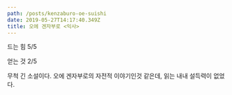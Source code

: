 ```yaml
---
path: /posts/kenzaburo-oe-suishi
date: 2019-05-27T14:17:40.349Z
title: 오에 겐자부로 <익사>
---
```

드는 힘 5/5

얻는 것 2/5



무척 긴 소설이다. 오에 겐자부로의 자전적 이야기인것 같은데, 읽는 내내 설득력이 없었다.
